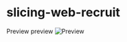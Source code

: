 # slicing-web-recruit

Preview
preview
![Preview](https://github.com/Aullyah/slicing-web-recruit/tree/main/img/ss?raw=true "Preview Image")
